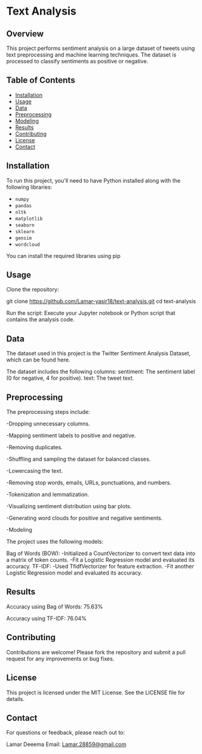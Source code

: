 # Text Analysis

## Overview
This project performs sentiment analysis on a large dataset of tweets using text preprocessing and machine learning techniques. The dataset is processed to classify sentiments as positive or negative.

## Table of Contents
- [Installation](#installation)
- [Usage](#usage)
- [Data](#data)
- [Preprocessing](#preprocessing)
- [Modeling](#modeling)
- [Results](#results)
- [Contributing](#contributing)
- [License](#license)
- [Contact](#contact)

## Installation
To run this project, you'll need to have Python installed along with the following libraries:
- `numpy`
- `pandas`
- `nltk`
- `matplotlib`
- `seaborn`
- `sklearn`
- `gensim`
- `wordcloud`

You can install the required libraries using pip


## Usage
Clone the repository:

git clone https://github.com/Lamar-yasir18/text-analysis.git
cd text-analysis

Run the script: Execute your Jupyter notebook or Python script that contains the analysis code.

## Data
The dataset used in this project is the Twitter Sentiment Analysis Dataset, which can be found here.

The dataset includes the following columns:
sentiment: The sentiment label (0 for negative, 4 for positive).
text: The tweet text.

## Preprocessing
The preprocessing steps include:

-Dropping unnecessary columns.

-Mapping sentiment labels to positive and negative.

-Removing duplicates.

-Shuffling and sampling the dataset for balanced classes.

-Lowercasing the text.

-Removing stop words, emails, URLs, punctuations, and numbers.

-Tokenization and lemmatization.

-Visualizing sentiment distribution using bar plots.

-Generating word clouds for positive and negative sentiments.

-Modeling

The project uses the following models:

Bag of Words (BOW):
-Initialized a CountVectorizer to convert text data into a matrix of token counts.
-Fit a Logistic Regression model and evaluated its accuracy.
TF-IDF:
-Used TfidfVectorizer for feature extraction.
-Fit another Logistic Regression model and evaluated its accuracy.

## Results
Accuracy using Bag of Words: 75.63%

Accuracy using TF-IDF: 76.04%

## Contributing
Contributions are welcome! Please fork the repository and submit a pull request for any improvements or bug fixes.

## License
This project is licensed under the MIT License. See the LICENSE file for details.

## Contact
For questions or feedback, please reach out to:

Lamar 
Deeema
Email: Lamar.28859@gmail.com
